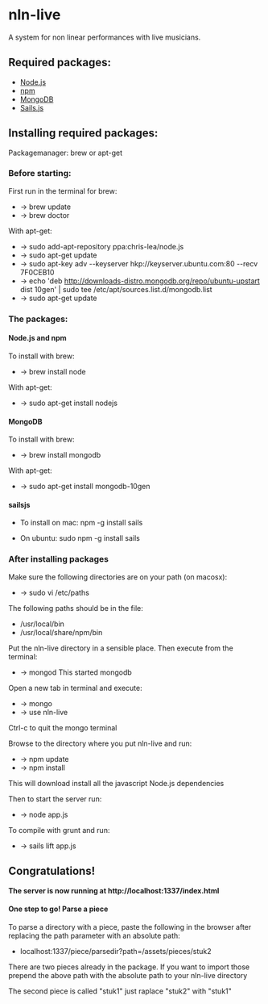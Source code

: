 nln-live
=========

A system for non linear performances with live musicians.


## Required packages:
* [Node.js](https://www.google.nl/url?sa=t&rct=j&q=&esrc=s&source=web&cd=1&cad=rja&ved=0CDIQFjAA&url=http%3A%2F%2Fnodejs.org%2F&ei=lvjwUraxBqSw0QW9koHQCw&usg=AFQjCNE4Ts3F1ZWcYkLwsfNqE6RHZgUpyg&bvm=bv.60444564,d.d2k)
* [npm](https://npmjs.org/)
* [MongoDB](http://www.mongodb.org/)
* [Sails.js](http://sailsjs.org/)

## Installing required packages:

Packagemanager:
brew or apt-get

### Before starting:
First run in the terminal for brew:
* -> brew update
* -> brew doctor

With apt-get: 
* -> sudo add-apt-repository ppa:chris-lea/node.js
* -> sudo apt-get update
* -> sudo apt-key adv --keyserver hkp://keyserver.ubuntu.com:80 --recv 7F0CEB10
* -> echo 'deb http://downloads-distro.mongodb.org/repo/ubuntu-upstart dist 10gen' | sudo tee /etc/apt/sources.list.d/mongodb.list
* -> sudo apt-get update

### The packages:

#### Node.js and npm
To install with brew:
* -> brew install node

With apt-get:
* -> sudo apt-get install nodejs

#### MongoDB
To install with brew:
* -> brew install mongodb

With apt-get:
* -> sudo apt-get install mongodb-10gen

#### sailsjs
* To install on mac: npm -g install sails

* On ubuntu: sudo npm -g install sails


### After installing packages
Make sure the following directories are on your path (on macosx): 
* -> sudo vi /etc/paths 

The following paths should be in the file:
* /usr/local/bin 
* /usr/local/share/npm/bin

Put the nln-live directory in a sensible place. Then execute from the terminal:
* -> mongod
This started mongodb

Open a new tab in terminal and execute:
* -> mongo 
* -> use nln-live

Ctrl-c to quit the mongo terminal

Browse to the directory where you put nln-live and run:
* -> npm update
* -> npm install

This will download install all the javascript Node.js dependencies

Then to start the server run:
* -> node app.js

To compile with grunt and run:
* -> sails lift app.js

## Congratulations!
**The server is now running at http://localhost:1337/index.html**

#### One step to go! Parse a piece
To parse a directory with a piece, paste the following in the browser after replacing the path parameter with an absolute path:
* localhost:1337/piece/parsedir?path=/assets/pieces/stuk2

There are two pieces already in the package. If you want to import those prepend the above path with the absolute path to your nln-live directory

The second piece is called "stuk1" just raplace "stuk2" with "stuk1"
